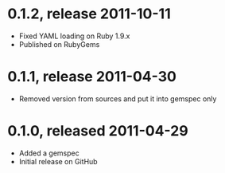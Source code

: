 # 0.1.2, release 2011-10-11

* Fixed YAML loading on Ruby 1.9.x
* Published on RubyGems

# 0.1.1, release 2011-04-30

* Removed version from sources and put it into gemspec only

# 0.1.0, released 2011-04-29

* Added a gemspec
* Initial release on GitHub

